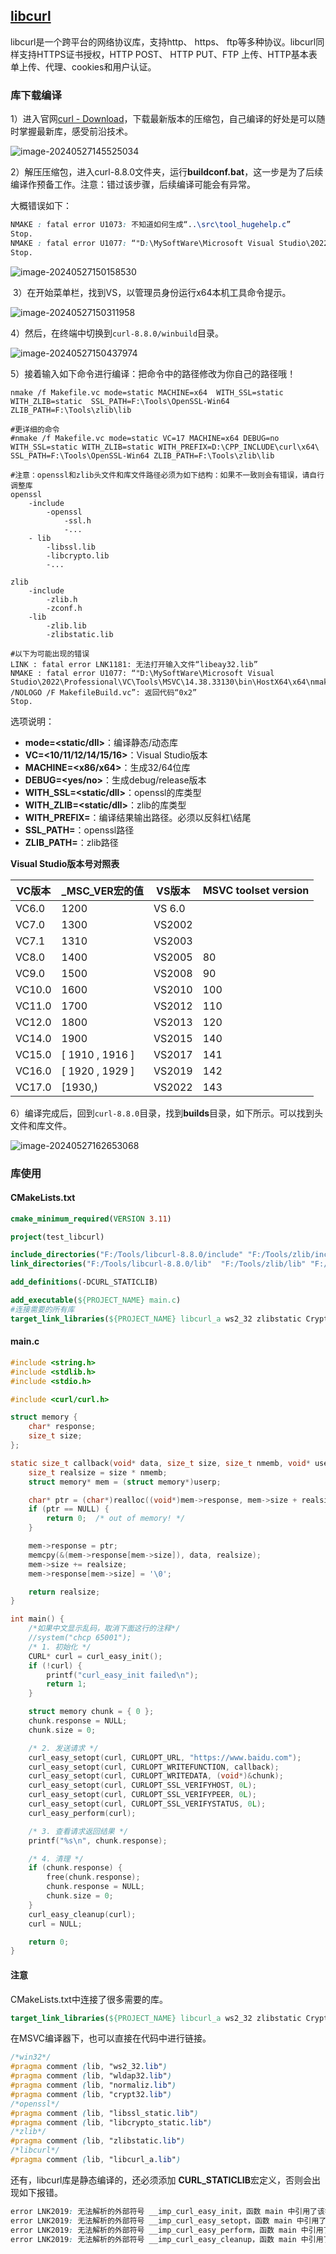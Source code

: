 ## [libcurl](https://curl.se/)

libcurl是一个跨平台的网络协议库，支持http、 https、 ftp等多种协议。libcurl同样支持HTTPS证书授权，HTTP POST、 HTTP PUT、FTP 上传、HTTP基本表单上传、代理、cookies和用户认证。

### 库下载编译

 1）进入官网[curl - Download](https://curl.se/download.html)，下载最新版本的压缩包，自己编译的好处是可以随时掌握最新库，感受前沿技术。

![image-20240527145525034](assets/image-20240527145525034.png)

2）解压压缩包，进入curl-8.8.0文件夹，运行**buildconf.bat**，这一步是为了后续编译作预备工作。注意：错过该步骤，后续编译可能会有异常。

大概错误如下：

```css
NMAKE : fatal error U1073: 不知道如何生成“..\src\tool_hugehelp.c”
Stop.
NMAKE : fatal error U1077: “"D:\MySoftWare\Microsoft Visual Studio\2022\Professional\VC\Tools\MSVC\14.38.33130\bin\HostX64\x64\nmake.exe" /NOLOGO /F MakefileBuild.vc”: 返回代码“0x2”
Stop.
```

![image-20240527150158530](assets/image-20240527150158530.png)

​    3）在开始菜单栏，找到VS，以管理员身份运行x64本机工具命令提示。

![image-20240527150311958](assets/image-20240527150311958.png)

4）然后，在终端中切换到`curl-8.8.0/winbuild`目录。

![image-20240527150437974](assets/image-20240527150437974.png)

5）接着输入如下命令进行编译：把命令中的路径修改为你自己的路径哦！

```shell
nmake /f Makefile.vc mode=static MACHINE=x64  WITH_SSL=static WITH_ZLIB=static  SSL_PATH=F:\Tools\OpenSSL-Win64 ZLIB_PATH=F:\Tools\zlib\lib 

#更详细的命令
#nmake /f Makefile.vc mode=static VC=17 MACHINE=x64 DEBUG=no WITH_SSL=static WITH_ZLIB=static WITH_PREFIX=D:\CPP_INCLUDE\curl\x64\ SSL_PATH=F:\Tools\OpenSSL-Win64 ZLIB_PATH=F:\Tools\zlib\lib

#注意：openssl和zlib头文件和库文件路径必须为如下结构：如果不一致则会有错误，请自行调整库
openssl
	-include
		-openssl
			-ssl.h
			-...
	- lib
		-libssl.lib
		-libcrypto.lib
		-...
		
zlib
	-include
		-zlib.h
		-zconf.h
	-lib
		-zlib.lib
		-zlibstatic.lib
		
#以下为可能出现的错误		
LINK : fatal error LNK1181: 无法打开输入文件“libeay32.lib”		
NMAKE : fatal error U1077: “"D:\MySoftWare\Microsoft Visual Studio\2022\Professional\VC\Tools\MSVC\14.38.33130\bin\HostX64\x64\nmake.exe" /NOLOGO /F MakefileBuild.vc”: 返回代码“0x2”
Stop.
```

选项说明：

+ **mode=<static/dll>**：编译静态/动态库
+ **VC=<10/11/12/14/15/16>**：Visual Studio版本
+ **MACHINE=<x86/x64>**：生成32/64位库
+ **DEBUG=<yes/no>**：生成debug/release版本
+ **WITH_SSL=<static/dll>**：openssl的库类型
+ **WITH_ZLIB=<static/dll>**：zlib的库类型
+ **WITH_PREFIX=<path>**：编译结果输出路径。必须以反斜杠\结尾
+ **SSL_PATH=<path>**：openssl路径
+ **ZLIB_PATH=<path>**：zlib路径

**Visual Studio版本号对照表**

| VC版本 | _MSC_VER宏的值 | VS版本 | MSVC toolset version |
| ------ | -------------- | ------ | -------------------- |
|VC6.0	|1200|	VS 6.0|	|
|VC7.0	|1300|	VS2002|	|
|VC7.1	|1310|	VS2003|	|
|VC8.0	|1400|	VS2005|	80|
|VC9.0	|1500|	VS2008|	90|
|VC10.0|	1600|	VS2010|	100|
|VC11.0|	1700|	VS2012|	110|
|VC12.0|	1800|	VS2013|	120|
|VC14.0|	1900|	VS2015|	140|
|VC15.0|	[ 1910 , 1916 ]| 	VS2017|	141|
|VC16.0|	[ 1920 , 1929 ]|	VS2019|	142|
|VC17.0|	[1930,)	|VS2022|	143|

6）编译完成后，回到`curl-8.8.0`目录，找到**builds**目录，如下所示。可以找到头文件和库文件。

![image-20240527162653068](assets/image-20240527162653068.png)

### 库使用

#### CMakeLists.txt

```cmake
cmake_minimum_required(VERSION 3.11)

project(test_libcurl)

include_directories("F:/Tools/libcurl-8.8.0/include" "F:/Tools/zlib/include" "F:/Tools/OpenSSL-Win64/include")
link_directories("F:/Tools/libcurl-8.8.0/lib"  "F:/Tools/zlib/lib" "F:/Tools/OpenSSL-Win64/lib/VC/x64/MT")

add_definitions(-DCURL_STATICLIB)

add_executable(${PROJECT_NAME} main.c)
#连接需要的所有库
target_link_libraries(${PROJECT_NAME} libcurl_a ws2_32 zlibstatic Crypt32 wldap32 normaliz libssl_static libcrypto_static)
```

#### main.c

```c
#include <string.h>
#include <stdlib.h>
#include <stdio.h>

#include <curl/curl.h>

struct memory {
	char* response;
	size_t size;
};

static size_t callback(void* data, size_t size, size_t nmemb, void* userp) {
	size_t realsize = size * nmemb;
	struct memory* mem = (struct memory*)userp;

	char* ptr = (char*)realloc((void*)mem->response, mem->size + realsize + 1);
	if (ptr == NULL) {
		return 0;  /* out of memory! */
	}

	mem->response = ptr;
	memcpy(&(mem->response[mem->size]), data, realsize);
	mem->size += realsize;
	mem->response[mem->size] = '\0';

	return realsize;
}

int main() {
    /*如果中文显示乱码，取消下面这行的注释*/
    //system("chcp 65001");
	/* 1. 初始化 */
	CURL* curl = curl_easy_init();
	if (!curl) {
		printf("curl_easy_init failed\n");
		return 1;
	}

	struct memory chunk = { 0 };
	chunk.response = NULL;
	chunk.size = 0;

	/* 2. 发送请求 */
	curl_easy_setopt(curl, CURLOPT_URL, "https://www.baidu.com");
	curl_easy_setopt(curl, CURLOPT_WRITEFUNCTION, callback);
	curl_easy_setopt(curl, CURLOPT_WRITEDATA, (void*)&chunk);
	curl_easy_setopt(curl, CURLOPT_SSL_VERIFYHOST, 0L);
	curl_easy_setopt(curl, CURLOPT_SSL_VERIFYPEER, 0L);
	curl_easy_setopt(curl, CURLOPT_SSL_VERIFYSTATUS, 0L);
	curl_easy_perform(curl);

	/* 3. 查看请求返回结果 */
	printf("%s\n", chunk.response);

	/* 4. 清理 */
	if (chunk.response) {
		free(chunk.response);
		chunk.response = NULL;
		chunk.size = 0;
	}
	curl_easy_cleanup(curl);
	curl = NULL;

	return 0;
}
```

#### 注意

CMakeLists.txt中连接了很多需要的库。

```cmake
target_link_libraries(${PROJECT_NAME} libcurl_a ws2_32 zlibstatic Crypt32 wldap32 normaliz libssl_static libcrypto_static)
```

在MSVC编译器下，也可以直接在代码中进行链接。

```css
/*win32*/
#pragma comment (lib, "ws2_32.lib")
#pragma comment (lib, "wldap32.lib")
#pragma comment (lib, "normaliz.lib")
#pragma comment (lib, "crypt32.lib")
/*openssl*/
#pragma comment (lib, "libssl_static.lib")
#pragma comment (lib, "libcrypto_static.lib")
/*zlib*/
#pragma comment (lib, "zlibstatic.lib")
/*libcurl*/
#pragma comment (lib, "libcurl_a.lib")
```

还有，libcurl库是静态编译的，还必须添加 **CURL_STATICLIB**宏定义，否则会出现如下报错。

```css
error LNK2019: 无法解析的外部符号 __imp_curl_easy_init，函数 main 中引用了该符号
error LNK2019: 无法解析的外部符号 __imp_curl_easy_setopt，函数 main 中引用了该符号
error LNK2019: 无法解析的外部符号 __imp_curl_easy_perform，函数 main 中引用了该符号
error LNK2019: 无法解析的外部符号 __imp_curl_easy_cleanup，函数 main 中引用了该符号
```

